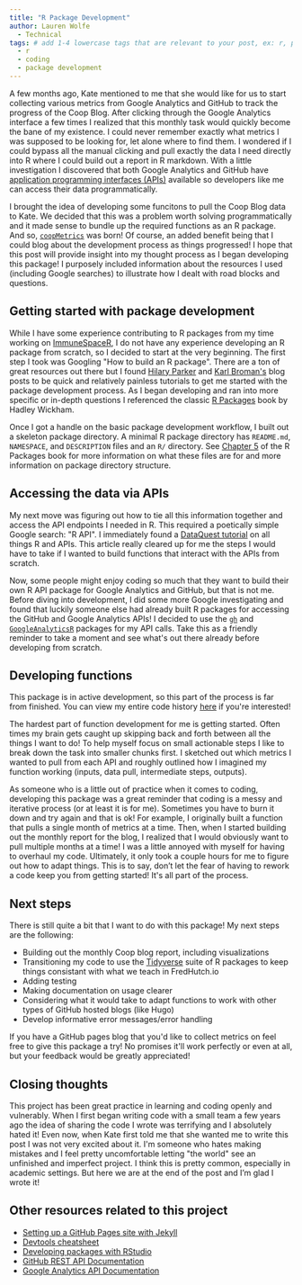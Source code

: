 ```yaml
---
title: "R Package Development"
author: Lauren Wolfe
  - Technical
tags: # add 1-4 lowercase tags that are relevant to your post, ex: r, python, genomics, workflows
  - r
  - coding
  - package development
---
```


A few months ago, Kate mentioned to me that she would like for us to start collecting various metrics from Google Analytics and GitHub to track the progress of the Coop Blog. After clicking through the Google Analytics interface a few times I realized that this monthly task would quickly become the bane of my existence. I could never remember exactly what metrics I was supposed to be looking for, let alone where to find them. I wondered if I could bypass all the manual clicking and pull exactly the data I need directly into R where I could build out a report in R markdown. With a little investigation I discovered that both Google Analytics and GitHub have [application programming interfaces (APIs)](https://en.wikipedia.org/wiki/Application_programming_interface) available so developers like me can access their data programmatically.

I brought the idea of developing some funcitons to pull the Coop Blog data to Kate. We decided that this was a problem worth solving programmatically and it made sense to bundle up the required functions as an R package. And so, [`coopMetrics`](https://github.com/FredHutch/coopMetrics) was born! Of course, an added benefit being that I could blog about the development process as things progressed! I hope that this post will provide insight into my thought process as I began developing this package! I purposely included information about the resources I used (including Google searches) to illustrate how I dealt with road blocks and questions.

## Getting started with package development

While I have some experience contributing to R packages from my time working on [ImmuneSpaceR](https://github.com/RGLab/ImmuneSpaceR), I do not have any experience developing an R package from scratch, so I decided to start at the very beginning. The first step I took was Googling "How to build an R package". There are a ton of great resources out there but I found [Hilary Parker](https://hilaryparker.com/2014/04/29/writing-an-r-package-from-scratch/) and [Karl Broman's](https://kbroman.org/pkg_primer/) blog posts to be quick and relatively painless tutorials to get me started with the package development process. As I began developing and ran into more specific or in-depth questions I referenced the classic [R Packages](http://r-pkgs.had.co.nz/) book by Hadley Wickham. 

Once I got a handle on the basic package development workflow, I built out a skeleton package directory. A minimal R package directory has `README.md`, `NAMESPACE`, and `DESCRIPTION` files and an `R/` directory. See [Chapter 5](https://r-pkgs.org/workflows101.html#creating) of the R Packages book for more information on what these files are for and more information on package directory structure.

## Accessing the data via APIs

My next move was figuring out how to tie all this information together and access the API endpoints I needed in R. This required a poetically simple Google search: "R API". I immediately found a [DataQuest tutorial](https://www.dataquest.io/blog/r-api-tutorial/) on all things R and APIs. This article really cleared up for me the steps I would have to take if I wanted to build functions that interact with the APIs from scratch. 

Now, some people might enjoy coding so much that they want to build their own R API package for Google Analytics and GitHub, but that is not me. Before diving into development, I did some more Google investigating and found that luckily someone else had already built R packages for accessing the GitHub and Google Analytics APIs! I decided to use the [`gh`](https://github.com/r-lib/gh) and [`GoogleAnalyticsR`](https://github.com/MarkEdmondson1234/googleAnalyticsR/) packages for my API calls. Take this as a friendly reminder to take a moment and see what's out there already before developing from scratch.

## Developing functions

This package is in active development, so this part of the process is far from finished. You can view my entire code history [here](https://github.com/FredHutch/coopMetrics/commits/main/R) if you're interested! 

The hardest part of function development for me is getting started. Often times my brain gets caught up skipping back and forth between all the things I want to do! To help myself focus on small actionable steps I like to break down the task into smaller chunks first. I sketched out which metrics I wanted to pull from each API and roughly outlined how I imagined my function working (inputs, data pull, intermediate steps, outputs).

As someone who is a little out of practice when it comes to coding, developing this package was a great reminder that coding is a messy and iterative process (or at least it is for me). Sometimes you have to burn it down and try again and that is ok! For example, I originally built a function that pulls a single month of metrics at a time. Then, when I started building out the monthly report for the blog, I realized that I would obviously want to pull multiple months at a time! I was a little annoyed with myself for having to overhaul my code. Ultimately, it only took a couple hours for me to figure out how to adapt things. This is to say, don’t let the fear of having to rework a code keep you from getting started! It's all part of the process.

## Next steps

There is still quite a bit that I want to do with this package! My next steps are the following:
- Building out the monthly Coop blog report, including visualizations
- Transitioning my code to use the [Tidyverse](https://www.tidyverse.org/) suite of R packages to keep things consistant with what we teach in FredHutch.io
- Adding testing
- Making documentation on usage clearer
- Considering what it would take to adapt functions to work with other types of GitHub hosted blogs (like Hugo)
- Develop informative error messages/error handling

If you have a GitHub pages blog that you'd like to collect metrics on feel free to give this package a try! No promises it'll work perfectly or even at all, but your feedback would be greatly appreciated!

## Closing thoughts

This project has been great practice in learning and coding openly and vulnerably. When I first began writing code with a small team a few years ago the idea of sharing the code I wrote was terrifying and I absolutely hated it!  Even now, when Kate first told me that she wanted me to write this post I was not very excited about it. I'm someone who hates making mistakes and I feel pretty uncomfortable letting "the world" see an unfinished and imperfect project. I think this is pretty common, especially in academic settings. But here we are at the end of the post and I’m glad I wrote it!

## Other resources related to this project

- [Setting up a GitHub Pages site with Jekyll](https://docs.github.com/en/github/working-with-github-pages/setting-up-a-github-pages-site-with-jekyll)
- [Devtools cheatsheet](https://rstudio.com/wp-content/uploads/2015/06/devtools-cheatsheet.pdf)
- [Developing packages with RStudio](https://support.rstudio.com/hc/en-us/articles/200486488-Developing-Packages-with-RStudio)
- [GitHub REST API Documentation](https://docs.github.com/en/rest)
- [Google Analytics API Documentation](https://developers.google.com/analytics/devguides/reporting)
